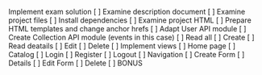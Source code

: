 Implement exam solution
[ ] Examine description document
[ ] Examine project files
[ ] Install dependencies
[ ] Examine project HTML
[ ] Prepare HTML templates and change anchor hrefs
[ ] Adapt User API module
[ ] Create Collection API module (events in this case)
   [ ] Read all
   [ ] Create
   [ ] Read deatails
   [ ] Edit
   [ ] Delete
[ ] Implement views
   [ ] Home page
   [ ] Catalog
   [ ] Login
   [ ] Register
   [ ] Logout
   [ ] Navigation
   [ ] Create Form
   [ ] Details
   [ ] Edit Form
   [ ] Delete
   [ ] BONUS

